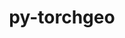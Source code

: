 ---
title: "py-torchgeo"
layout: cache
categories: [package, develop-2023-12-03]
meta: {"versions": ["0.5.1"], "compilers": ["apple-clang@=15.0.0", "gcc@=11.3.0"], "oss": ["ubuntu22.04", "ventura"], "platforms": ["darwin", "linux"], "targets": ["aarch64", "x86_64_v3"], "stacks": ["ml-darwin-aarch64-mps", "ml-linux-x86_64-cpu", "ml-linux-x86_64-cuda", "root"], "num_specs": 3, "num_specs_by_stack": {"root": 3, "ml-darwin-aarch64-mps": 1, "ml-linux-x86_64-cuda": 1, "ml-linux-x86_64-cpu": 1}}
spec_details: [{"hash": "7ox6pcqazewsjnxmbfk4jel5ukxh2aho", "compiler": "apple-clang@=15.0.0", "versions": ["0.5.1"], "os": "ventura", "platform": "darwin", "target": "aarch64", "variants": ["build_system=python_pip", "~datasets", "~docs", "~style", "~tests"], "stacks": ["root", "ml-darwin-aarch64-mps"], "size": "-", "tarball": "https://binaries.spack.io/releases/develop-2023-12-03/build_cache/darwin-ventura-aarch64/apple-clang-15.0.0/py-torchgeo-0.5.1/darwin-ventura-aarch64-apple-clang-15.0.0-py-torchgeo-0.5.1-7ox6pcqazewsjnxmbfk4jel5ukxh2aho.spack"}, {"hash": "zo2jagzm7eb32x6kn7r2s3mpum6xygxo", "compiler": "gcc@=11.3.0", "versions": ["0.5.1"], "os": "ubuntu22.04", "platform": "linux", "target": "x86_64_v3", "variants": ["build_system=python_pip", "~datasets", "~docs", "~style", "~tests"], "stacks": ["root", "ml-linux-x86_64-cuda"], "size": "-", "tarball": "https://binaries.spack.io/releases/develop-2023-12-03/build_cache/linux-ubuntu22.04-x86_64_v3/gcc-11.3.0/py-torchgeo-0.5.1/linux-ubuntu22.04-x86_64_v3-gcc-11.3.0-py-torchgeo-0.5.1-zo2jagzm7eb32x6kn7r2s3mpum6xygxo.spack"}, {"hash": "wnqinc3w5o5ziujr5asi4trvbdl7dk3c", "compiler": "gcc@=11.3.0", "versions": ["0.5.1"], "os": "ubuntu22.04", "platform": "linux", "target": "x86_64_v3", "variants": ["build_system=python_pip", "~datasets", "~docs", "~style", "~tests"], "stacks": ["root", "ml-linux-x86_64-cpu"], "size": "-", "tarball": "https://binaries.spack.io/releases/develop-2023-12-03/build_cache/linux-ubuntu22.04-x86_64_v3/gcc-11.3.0/py-torchgeo-0.5.1/linux-ubuntu22.04-x86_64_v3-gcc-11.3.0-py-torchgeo-0.5.1-wnqinc3w5o5ziujr5asi4trvbdl7dk3c.spack"}]
---